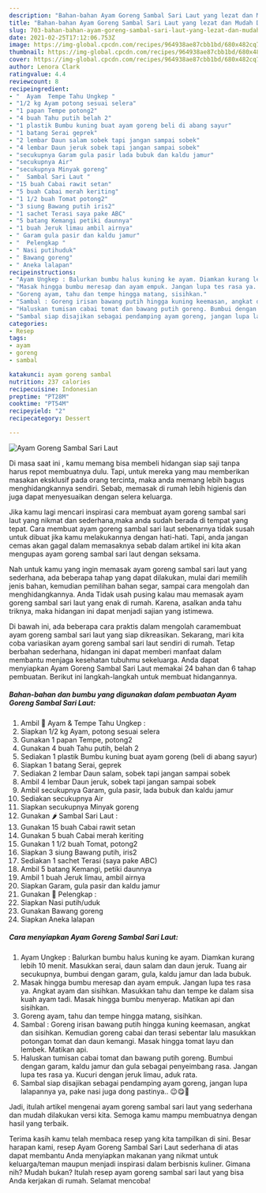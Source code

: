 ```yaml
---
description: "Bahan-bahan Ayam Goreng Sambal Sari Laut yang lezat dan Mudah Dibuat"
title: "Bahan-bahan Ayam Goreng Sambal Sari Laut yang lezat dan Mudah Dibuat"
slug: 703-bahan-bahan-ayam-goreng-sambal-sari-laut-yang-lezat-dan-mudah-dibuat
date: 2021-02-25T17:12:06.753Z
image: https://img-global.cpcdn.com/recipes/964938ae87cbb1bd/680x482cq70/ayam-goreng-sambal-sari-laut-foto-resep-utama.jpg
thumbnail: https://img-global.cpcdn.com/recipes/964938ae87cbb1bd/680x482cq70/ayam-goreng-sambal-sari-laut-foto-resep-utama.jpg
cover: https://img-global.cpcdn.com/recipes/964938ae87cbb1bd/680x482cq70/ayam-goreng-sambal-sari-laut-foto-resep-utama.jpg
author: Lenora Clark
ratingvalue: 4.4
reviewcount: 8
recipeingredient:
- "  Ayam  Tempe Tahu Ungkep "
- "1/2 kg Ayam potong sesuai selera"
- "1 papan Tempe potong2"
- "4 buah Tahu putih belah 2"
- "1 plastik Bumbu kuning buat ayam goreng beli di abang sayur"
- "1 batang Serai geprek"
- "2 lembar Daun salam sobek tapi jangan sampai sobek"
- "4 lembar Daun jeruk sobek tapi jangan sampai sobek"
- "secukupnya Garam gula pasir lada bubuk dan kaldu jamur"
- "secukupnya Air"
- "secukupnya Minyak goreng"
- "  Sambal Sari Laut "
- "15 buah Cabai rawit setan"
- "5 buah Cabai merah keriting"
- "1 1/2 buah Tomat potong2"
- "3 siung Bawang putih iris2"
- "1 sachet Terasi saya pake ABC"
- "5 batang Kemangi petiki daunnya"
- "1 buah Jeruk limau ambil airnya"
- " Garam gula pasir dan kaldu jamur"
- "  Pelengkap "
- " Nasi putihuduk"
- " Bawang goreng"
- " Aneka lalapan"
recipeinstructions:
- "Ayam Ungkep : Balurkan bumbu halus kuning ke ayam. Diamkan kurang lebih 10 menit. Masukkan serai, daun salam dan daun jeruk. Tuang air secukupnya, bumbui dengan garam, gula, kaldu jamur dan lada bubuk."
- "Masak hingga bumbu meresap dan ayam empuk. Jangan lupa tes rasa ya. Angkat ayam dan sisihkan. Masukkan tahu dan tempe ke dalam sisa kuah ayam tadi. Masak hingga bumbu menyerap. Matikan api dan sisihkan."
- "Goreng ayam, tahu dan tempe hingga matang, sisihkan."
- "Sambal : Goreng irisan bawang putih hingga kuning keemasan, angkat dan sisihkan. Kemudian goreng cabai dan terasi sebentar lalu masukkan potongan tomat dan daun kemangi. Masak hingga tomat layu dan lembek. Matikan api."
- "Haluskan tumisan cabai tomat dan bawang putih goreng. Bumbui dengan garam, kaldu jamur dan gula sebagai penyeimbang rasa. Jangan lupa tes rasa ya. Kucuri dengan jeruk limau, aduk rata."
- "Sambal siap disajikan sebagai pendamping ayam goreng, jangan lupa lalapannya ya, pake nasi juga dong pastinya.. 😉😋🤭"
categories:
- Resep
tags:
- ayam
- goreng
- sambal

katakunci: ayam goreng sambal 
nutrition: 237 calories
recipecuisine: Indonesian
preptime: "PT28M"
cooktime: "PT54M"
recipeyield: "2"
recipecategory: Dessert

---
```



![Ayam Goreng Sambal Sari Laut](https://img-global.cpcdn.com/recipes/964938ae87cbb1bd/680x482cq70/ayam-goreng-sambal-sari-laut-foto-resep-utama.jpg)

Di masa  saat ini , kamu memang bisa membeli hidangan siap saji tanpa harus repot membuatnya dulu. Tapi, untuk mereka yang mau memberikan masakan eksklusif pada orang tercinta, maka anda memang lebih bagus menghidangkannya sendiri. Sebab, memasak di rumah lebih higienis dan juga dapat menyesuaikan dengan selera keluarga.

Jika kamu lagi mencari inspirasi cara membuat ayam goreng sambal sari laut yang nikmat dan sederhana,maka anda sudah berada di tempat yang tepat. Cara membuat ayam goreng sambal sari laut  sebenarnya tidak susah untuk dibuat jika kamu melakukannya dengan hati-hati. Tapi, anda jangan cemas akan gagal dalam memasaknya 
sebab dalam artikel ini kita akan mengupas ayam goreng sambal sari laut dengan seksama.  



Nah untuk kamu yang ingin memasak ayam goreng sambal sari laut yang sederhana, ada beberapa tahap yang dapat dilakukan, mulai dari memilih jenis bahan, kemudian pemilihan bahan segar, sampai cara mengolah dan menghidangkannya. Anda Tidak usah pusing kalau mau memasak ayam goreng sambal sari laut yang enak di rumah. Karena, asalkan anda  tahu triknya, maka hidangan ini dapat menjadi sajian yang istimewa.

Di bawah ini, ada beberapa cara praktis  dalam mengolah caramembuat ayam goreng sambal sari laut yang siap dikreasikan. Sekarang, mari kita coba variasikan ayam goreng sambal sari laut sendiri di rumah. Tetap berbahan sederhana, hidangan ini dapat memberi manfaat dalam membantu menjaga kesehatan tubuhmu sekeluarga. Anda dapat menyiapkan Ayam Goreng Sambal Sari Laut memakai 24 bahan dan 6 tahap pembuatan. Berikut ini langkah-langkah untuk membuat hidangannya.

<!--inarticleads1-->

##### Bahan-bahan dan bumbu yang digunakan dalam pembuatan Ayam Goreng Sambal Sari Laut:

1. Ambil  🍗 Ayam &amp; Tempe Tahu Ungkep :
1. Siapkan 1/2 kg Ayam, potong sesuai selera
1. Gunakan 1 papan Tempe, potong2
1. Gunakan 4 buah Tahu putih, belah 2
1. Sediakan 1 plastik Bumbu kuning buat ayam goreng (beli di abang sayur)
1. Siapkan 1 batang Serai, geprek
1. Sediakan 2 lembar Daun salam, sobek tapi jangan sampai sobek
1. Ambil 4 lembar Daun jeruk, sobek tapi jangan sampai sobek
1. Ambil secukupnya Garam, gula pasir, lada bubuk dan kaldu jamur
1. Sediakan secukupnya Air
1. Siapkan secukupnya Minyak goreng
1. Gunakan  🌶 Sambal Sari Laut :
1. Gunakan 15 buah Cabai rawit setan
1. Gunakan 5 buah Cabai merah keriting
1. Gunakan 1 1/2 buah Tomat, potong2
1. Siapkan 3 siung Bawang putih, iris2
1. Sediakan 1 sachet Terasi (saya pake ABC)
1. Ambil 5 batang Kemangi, petiki daunnya
1. Ambil 1 buah Jeruk limau, ambil airnya
1. Siapkan  Garam, gula pasir dan kaldu jamur
1. Gunakan  🥒 Pelengkap :
1. Siapkan  Nasi putih/uduk
1. Gunakan  Bawang goreng
1. Siapkan  Aneka lalapan




<!--inarticleads2-->

##### Cara menyiapkan Ayam Goreng Sambal Sari Laut:

1. Ayam Ungkep : Balurkan bumbu halus kuning ke ayam. Diamkan kurang lebih 10 menit. Masukkan serai, daun salam dan daun jeruk. Tuang air secukupnya, bumbui dengan garam, gula, kaldu jamur dan lada bubuk.
1. Masak hingga bumbu meresap dan ayam empuk. Jangan lupa tes rasa ya. Angkat ayam dan sisihkan. Masukkan tahu dan tempe ke dalam sisa kuah ayam tadi. Masak hingga bumbu menyerap. Matikan api dan sisihkan.
1. Goreng ayam, tahu dan tempe hingga matang, sisihkan.
1. Sambal : Goreng irisan bawang putih hingga kuning keemasan, angkat dan sisihkan. Kemudian goreng cabai dan terasi sebentar lalu masukkan potongan tomat dan daun kemangi. Masak hingga tomat layu dan lembek. Matikan api.
1. Haluskan tumisan cabai tomat dan bawang putih goreng. Bumbui dengan garam, kaldu jamur dan gula sebagai penyeimbang rasa. Jangan lupa tes rasa ya. Kucuri dengan jeruk limau, aduk rata.
1. Sambal siap disajikan sebagai pendamping ayam goreng, jangan lupa lalapannya ya, pake nasi juga dong pastinya.. 😉😋🤭




Jadi, itulah artikel mengenai  ayam goreng sambal sari laut  yang sederhana dan mudah dilakukan versi kita. Semoga kamu mampu membuatnya dengan hasil yang terbaik. 

Terima kasih kamu telah membaca resep yang kita tampilkan di sini. Besar harapan kami, resep  Ayam Goreng Sambal Sari Laut sederhana di atas dapat membantu Anda menyiapkan makanan yang nikmat untuk keluarga/teman maupun menjadi inspirasi dalam berbisnis kuliner. Gimana nih? Mudah bukan? Itulah resep ayam goreng sambal sari laut yang bisa Anda kerjakan di rumah. Selamat mencoba!


